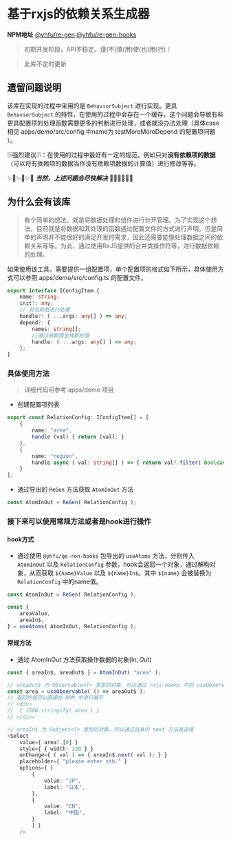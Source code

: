 # 基于rxjs的依赖关系生成器

**NPM地址** [@yhfu/re-gen](https://www.npmjs.com/package/@yhfu/re-gen)  [@yhfu/re-gen-hooks](https://www.npmjs.com/package/@yhfu/re-gen-hooks)

> 初期开发阶段，API不稳定，谨(不)慎(用)使(也)用(行)！

> 此库不定时更新

## 遗留问题说明

该库在实现的过程中采用的是 `BehaviorSubject` 进行实现。更具 `BehaviorSubject` 的特性，在使用的过程中会存在一个缓存，这个问题会导致有些更具配置项的处理函数需要更多的判断进行处理，或者就没办法处理（具体case相见 apps/demo/src/config 中name为 testMoreMoreDepend 的配置项问题 ）。

❕❕❕强烈建议❕❕❕：在使用的过程中最好有一定的规范，例如只对**没有依赖项的数据**（可以将有依赖项的数据当作没有依赖项数据的计算值）进行修改等等。

✨🌟✨🌟✨🌟 ***当然，上述问题会尽快解决*** 🌟✨🌟✨🌟✨

## 为什么会有该库
> 有个简单的想法，就是将数据处理和组件进行分开管理。为了实现这个想法，目前就是将数据和其处理的函数通过配置文件的方式进行声明。但是简单的声明并不能很好的满足开发的需求，因此还需要能够处理数据之间的依赖关系等等。为此，通过使用RxJS提供的合并类操作符等，进行数据依赖的处理。

如果使用该工具，需要提供一组配置项，单个配置项的格式如下所示，具体使用方式可以参照 apps/demo/src/config.ts 的配置文件。

```typescript
export interface IConfigItem {
	name: string;
	init?: any;
    // 对当前值进行处理
	handle?: ( ...args: any[] ) => any;
	depend?: {
		names: string[];
        //通过依赖值生成新的值
		handle: ( ...args: any[] ) => any;
	};
}
```

### 具体使用方法
> 详细代码可参考 apps/demo 项目

- 创建配置项列表
```typescript
export const RelationConfig: IConfigItem[] = [
	{
		name: "area",
		handle (val) { return [val]; }
	},
	{
		name: "region",
		handle async ( val: string[] ) => { return val?.filter( Boolean ); }
	}
];
```

- 通过导出的 `ReGen` 方法获取 `AtomInOut` 方法
```typescript
const AtomInOut = ReGen( RelationConfig );
```

### 接下来可以使用常规方法或者是hook进行操作

#### hook方式
- 通过使用 `@yhfu/ge-ren-hooks` 包导出的 `useAtoms` 方法，分别传入 `AtomInOut` 以及 `RelationConfig` 参数，hook会返回一个对象，通过解构对象，从而获取 `${name}Value` 以及 `${name}In$`。其中 `${name}` 会被替换为 `RelationConfig` 中的name值。

```typescript
const AtomInOut = ReGen( RelationConfig );

const {
	areaValue,
	areaIn$,
} = useAtoms( AtomInOut, RelationConfig );
```


#### 常规方法

- 通过 AtomInOut 方法获取操作数据的对象(In$, Out$)
```typescript
const { areaIn$, areaOut$ } = AtomInOut( "area" );

// areaOut$ 为 Observable<T> 类型的对象，可以通过 rxjs-hooks 中的 useObservable hook 进行订阅
const area = useObservable( () => areaOut$ );
// 返回的值可以直接在 DOM 中进行展示
// <div>
// 	{ JSON.stringify( area ) }
// </div>

// areaIn$ 为 Subject<T> 类型的对象，可以通过自身的 next 方法发送值
<Select
	value={ area?.[0] }
	style={ { width: 120 } }
	onChange={ ( val ) => { areaIn$.next( val ); } }
	placeholder={ "please enter sth." }
	options={ [
		{
			value: "JP",
			label: "日本",
		},
		{
			value: "CN",
			label: "中国",
		}
		] }
	/>
```


